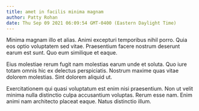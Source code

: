```yaml
---
title: amet in facilis minima magnam
author: Patty Rohan
date: Thu Sep 09 2021 06:09:54 GMT-0400 (Eastern Daylight Time)
---
```

Minima magnam illo et alias. Animi excepturi temporibus nihil porro. Quia eos optio voluptatem sed vitae. Praesentium facere nostrum deserunt earum est sunt. Quo eum similique et eaque.

 Eius molestiae rerum fugit nam molestias earum unde et soluta. Quo iure totam omnis hic ex delectus perspiciatis. Nostrum maxime quas vitae dolorem molestias. Sint dolorem aliquid ut.

 Exercitationem qui quasi voluptatum est enim nisi praesentium. Non ut velit minima nulla distinctio culpa accusantium voluptas. Rerum esse nam. Enim animi nam architecto placeat eaque. Natus distinctio illum.